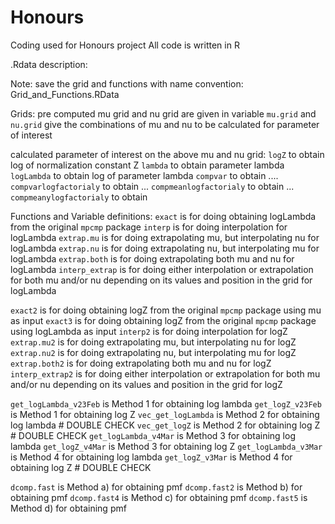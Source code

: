 # Honours
Coding used for Honours project
All code is written in R 


.Rdata description:

Note:
save the grid and functions with name convention: Grid_and_Functions.RData

Grids:
pre computed mu grid and nu grid are given in variable
`mu.grid` and `nu.grid` give the combinations of mu and nu to be calculated for parameter of interest

calculated parameter of interest on the above mu and nu grid:
`logZ` to obtain log of normalization constant Z
`lambda` to obtain parameter lambda
`logLambda` to obtain log of parameter lambda
`compvar` to obtain ....
`compvarlogfactorialy` to obtain ...
`compmeanlogfactorialy` to obtain ...
`compmeanylogfactorialy` to obtain

Functions and Variable definitions:
 `exact` is for doing obtaining logLambda from the original `mpcmp` package
 `interp` is for doing interpolation for logLambda
 `extrap.mu` is for doing extrapolating mu, but interpolating nu for logLambda
 `extrap.nu` is for doing extrapolating nu, but interpolating mu for logLambda
 `extrap.both` is for doing extrapolating both mu and nu for logLambda
 `interp_extrap` is for doing either interpolation or extrapolation for both mu and/or nu depending on its values and position in the grid for logLambda

 `exact2` is for doing obtaining logZ from the original `mpcmp` package using mu as input
 `exact3` is for doing obtaining logZ from the original `mpcmp` package using logLambda as input
 `interp2` is for doing interpolation for logZ
 `extrap.mu2` is for doing extrapolating mu, but interpolating nu for logZ
 `extrap.nu2` is for doing extrapolating nu, but interpolating mu for logZ
 `extrap.both2` is for doing extrapolating both mu and nu for logZ
 `interp_extrap2` is for doing either interpolation or extrapolation for both mu and/or nu depending on its values and position in the grid for logZ


 `get_logLambda_v23Feb` is Method 1 for obtaining log lambda
 `get_logZ_v23Feb` is Method 1 for obtaining log Z
 `vec_get_logLambda` is Method 2 for obtaining log lambda # DOUBLE CHECK
 `vec_get_logZ` is Method 2 for obtaining log Z # DOUBLE CHECK
 `get_logLambda_v4Mar` is Method 3 for obtaining log lambda
 `get_logZ_v4Mar` is Method 3 for obtaining log Z
 `get_logLambda_v3Mar` is Method 4 for obtaining log lambda
 `get_logZ_v3Mar` is Method 4 for obtaining log Z # DOUBLE CHECK



 `dcomp.fast` is Method a) for obtaining pmf
 `dcomp.fast2` is Method b) for obtaining pmf
 `dcomp.fast4` is Method c) for obtaining pmf
 `dcomp.fast5` is Method d) for obtaining pmf
